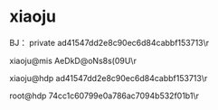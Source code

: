 xiaoju
======

BJ：
private ad41547dd2e8c90ec6d84cabbf153713\r

xiaoju@mis AeDkD@oNs8s(09U\r

xiaoju@hdp ad41547dd2e8c90ec6d84cabbf153713\r

root@hdp 74cc1c60799e0a786ac7094b532f01b1\r
